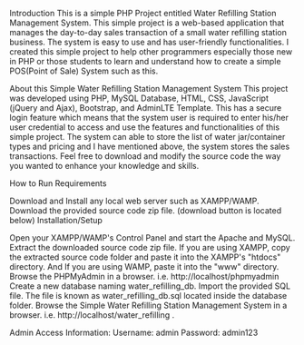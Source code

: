Introduction
This is a simple PHP Project entitled  Water Refilling Station Management System. This simple project is a web-based application that manages the day-to-day sales transaction of a small  water refilling station business. The system is easy to use and has user-friendly functionalities. I created this simple project to help other programmers especially those new in PHP or those students to learn and understand how to create a simple POS(Point of Sale) System such as this.

About this Simple Water Refilling Station Management System
This project was developed using PHP, MySQL Database, HTML, CSS, JavaScript (jQuery and Ajax), Bootstrap, and AdminLTE Template. This has a secure login feature which means that the system user is required to enter his/her user credential to access and use the features and functionalities of this simple project. The system can able to store the list of water jar/container types and pricing and I have mentioned above, the system stores the sales transactions. Feel free to download and modify the source code the way you wanted to enhance your knowledge and skills.

How to Run
Requirements

Download and Install any local web server such as XAMPP/WAMP.
Download the provided source code zip file. (download button is located below)
Installation/Setup

Open your XAMPP/WAMP's Control Panel and start the Apache and MySQL.
Extract the downloaded source code zip file.
If you are using XAMPP, copy the extracted source code folder and paste it into the XAMPP's "htdocs" directory. And If you are using WAMP, paste it into the "www" directory.
Browse the PHPMyAdmin in a browser. i.e. http://localhost/phpmyadmin
Create a new database naming water_refilling_db.
Import the provided SQL file. The file is known as water_refilling_db.sql located inside the database folder.
Browse the Simple Water Refilling Station Management System in a browser. i.e. http://localhost/water_refilling .


Admin Access Information:
Username: admin
Password: admin123
